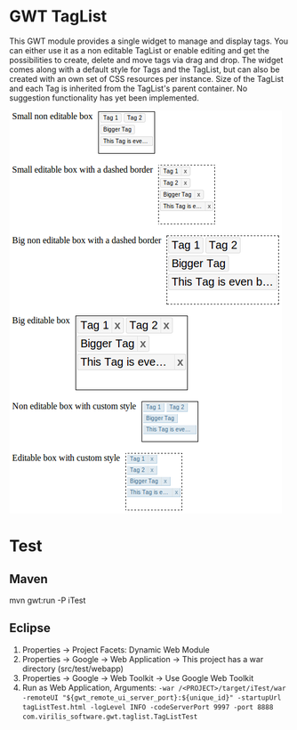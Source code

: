 # GWT TagList
This GWT module provides a single widget to manage and display tags.
You can either use it as a non editable TagList or enable editing and get the possibilities to create, delete and move tags via drag and drop. The widget comes along with a default style for Tags and the TagList, but can also be created with an own set of CSS resources per instance. Size of the TagList and each Tag is inherited from the TagList's parent container.
No suggestion functionality has yet been implemented.

![Showcase](showcase.png)

# Test
## Maven
mvn gwt:run -P iTest

## Eclipse
1. Properties -> Project Facets: Dynamic Web Module
2. Properties -> Google -> Web Application -> This project has a war directory (src/test/webapp)
3. Properties -> Google -> Web Toolkit -> Use Google Web Toolkit
4. Run as Web Application, Arguments: `-war /<PROJECT>/target/iTest/war -remoteUI "${gwt_remote_ui_server_port}:${unique_id}" -startupUrl tagListTest.html -logLevel INFO -codeServerPort 9997 -port 8888 com.virilis_software.gwt.taglist.TagListTest`
